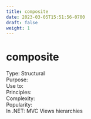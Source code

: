 ```yaml
---
title: composite
date: 2023-03-05T15:51:56-0700
draft: false
weight: 1
---
```


# composite
Type: Structural  
Purpose:  
Use to:  
Principles:  
Complexity:  
Popularity:  
In .NET: MVC Views hierarchies  
